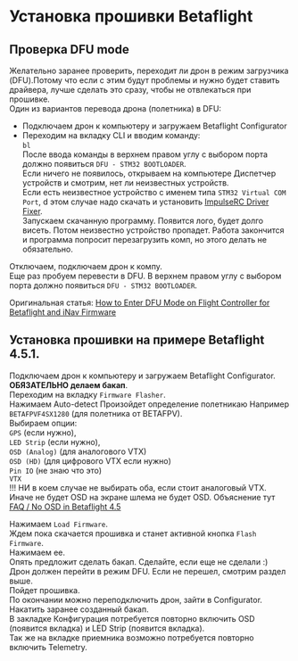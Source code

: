 # Установка прошивки Betaflight

## Проверка DFU mode 
Желательно заранее проверить, переходит ли дрон в режим загрузчика (DFU).Потому что если с этим будут проблемы и нужно будет ставить драйвера, лучше сделать это сразу, чтобы не отвлекаться при прошивке.  
Один из вариантов перевода дрона (полетника) в DFU:  
- Подключаем дрон к компьютеру и загружаем Betaflight Configurator
- Переходим на вкладку CLI и вводим команду:  
`bl`  
После ввода команды в верхнем правом углу с выбором порта должно появиться `DFU - STM32 BOOTLOADER`.  
Если ничего не появилось, открываем на компьютере Диспетчер устройств и смотрим, нет ли неизвестных устройств.  
Если есть неизвестное устройство с именем типа `STM32 Virtual COM Port`,
d этом случае надо скачать и установить [ImpulseRC Driver Fixer](https://impulserc.com/pages/downloads).  
Запускаем скачанную программу. Появится лого, будет долго висеть. Потом неизвестно устройство пропадет. Работа закончится и программа попросит перезагрузить комп, но этого делать не обязательно.  

Отключаем, подключаем дрон к компу.  
Еще раз пробуем перевести в DFU. В верхнем правом углу с выбором порта должно появиться `DFU - STM32 BOOTLOADER`.

Оригинальная статья: [How to Enter DFU Mode on Flight Controller for Betaflight and iNav Firmware](https://oscarliang.com/dfu-mode/)  

## Установка прошивки на примере Betaflight 4.5.1.
Подключаем дрон к компьютеру и загружаем Betaflight Configurator.  
**ОБЯЗАТЕЛЬНО делаем бакап**.  
Переходим на вкладку `Firmware Flasher`.  
Нажимаем Auto-detect
Произойдет определение полетникаю Например `BETAFPVF4SX1280` (для полетника от BETAFPV).  
Выбираем опции:  
`GPS` (если нужно),  
`LED Strip` (если нужно),  
`OSD (Analog)` (для аналогового VTX)  
`OSD (HD)` (для цифрового VTX если нужно)  
`Pin IO` (не знаю что это)  
`VTX`  
!!! НИ в коем случае не выбирать оба, если стоит аналоговый VTX. Иначе не будет OSD на экране шлема не будет OSD. Объяснение тут [FAQ / No OSD in Betaflight 4.5](https://hackmd.io/@nerdCopter/r1JbnG0Q0)  

Нажимаем `Load Firmware`.   
Ждем пока скачается прошивка и станет активной кнопка `Flash Firmware`.  
Нажимаем ее.  
Опять предложит сделать бакап. Сделайте, если еще не сделали :)  
Дрон должен перейти в режим DFU. Если не перешел, смотрим раздел выше.   
Пойдет прошивка.  
По окончании можно переподключить дрон, зайти в Configurator.  
Накатить заранее созданный бакап.  
В закладке Конфигурация потребуется повторно включить OSD (появится вкладка) и LED Strip (появится вкладка).  
Так же на вкладке приемника возможно потребуется повторно включить Telemetry.  

